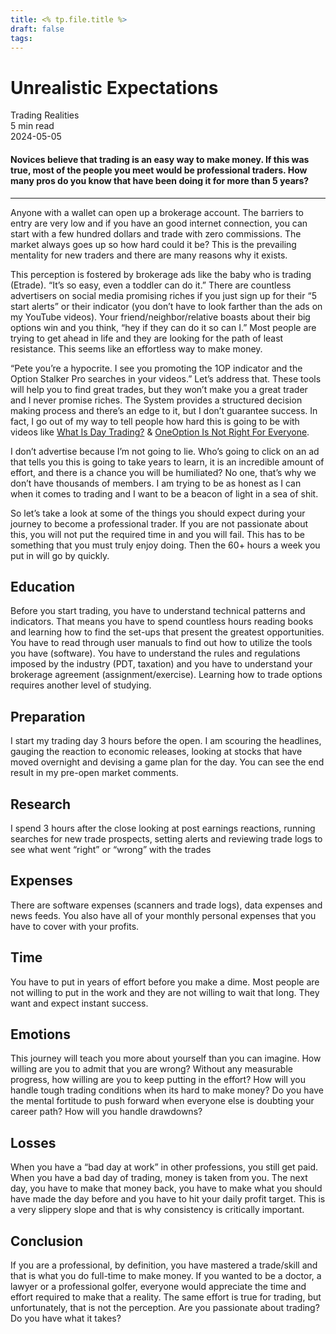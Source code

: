 ```yaml
---
title: <% tp.file.title %>
draft: false
tags:
---
```


<div class="bg-secondary">
<h1 class="py-5 ms-3 ms-md-4 my-0">Unrealistic Expectations</h1>
</div>
<div class="d-flex align-items-center flex-wrap text-muted ps-3 ps-md-4 py-3 border-top border-bottom">
<div class="border-end pe-3 me-3">
<span class="badge bg-faded-primary text-primary">
Trading Realities </span>
</div>
<div class="fs-sm pe-3 border-end me-3">5 min read</div>
<div class="fs-sm">
2024-05-05 </div>
</div>
<section class="px-3 px-md-4 py-4">
<h4 class="wp-block-heading">Novices believe that trading is an easy way to make money. If this was true, most of the people you meet would be professional traders. How many pros do you know that have been doing it for more than 5 years? </h4>
<hr class="wp-block-separator has-alpha-channel-opacity">
<p>Anyone with a wallet can open up a brokerage account. The barriers to entry are very low and if you have an good internet connection, you can start with a few hundred dollars and trade with zero commissions. The market always goes up so how hard could it be? This is the prevailing mentality for new traders and there are many reasons why it exists. </p>
<p>This perception is fostered by brokerage ads like the baby who is trading (Etrade). “It’s so easy, even a toddler can do it.” There are countless advertisers on social media promising riches if you just sign up for their “5 start alerts” or their indicator (you don’t have to look farther than the ads on my YouTube videos). Your friend/neighbor/relative boasts about their big options win and you think, “hey if they can do it so can I.” Most people are trying to get ahead in life and they are looking for the path of least resistance. This seems like an effortless way to make money. </p>
<p>“Pete you’re a hypocrite. I see you promoting the 1OP indicator and the Option Stalker Pro searches in your videos.” Let’s address that. These tools will help you to find great trades, but they won’t make you a great trader and I never promise riches. The System provides a structured decision making process and there’s an edge to it, but I don’t guarantee success. In fact, I go out of my way to tell people how hard this is going to be with videos like <a href="https://www.youtube.com/watch?v=aBLe7hxi9v0" target="_blank" rel="noopener">What Is Day Trading?</a> &amp; <a href="https://www.youtube.com/watch?v=_QG2XViJg3s&amp;t=389s" target="_blank" rel="noopener">OneOption Is Not Right For Everyone</a>. </p>
<p>I don’t advertise because I’m not going to lie. Who’s going to click on an ad that tells you this is going to take years to learn, it is an incredible amount of effort, and there is a chance you will be humiliated? No one, that’s why we don’t have thousands of members. I am trying to be as honest as I can when it comes to trading and I want to be a beacon of light in a sea of shit.</p>
<p>So let’s take a look at some of the things you should expect during your journey to become a professional trader. If you are not passionate about this, you will not put the required time in and you will fail. This has to be something that you must truly enjoy doing. Then the 60+ hours a week you put in will go by quickly.</p>
<h2 class="wp-block-heading" id="Education">Education</h2>
<p>Before you start trading, you have to understand technical patterns and indicators. That means you have to spend countless hours reading books and learning how to find the set-ups that present the greatest opportunities. You have to read through user manuals to find out how to utilize the tools you have (software). You have to understand the rules and regulations imposed by the industry (PDT, taxation) and you have to understand your brokerage agreement (assignment/exercise). Learning how to trade options requires another level of studying.</p>
<h2 class="wp-block-heading" id="Preparation">Preparation</h2>
<p>I start my trading day 3 hours before the open. I am scouring the headlines, gauging the reaction to economic releases, looking at stocks that have moved overnight and devising a game plan for the day. You can see the end result in my pre-open market comments. </p>
<h2 class="wp-block-heading" id="Research">Research</h2>
<p>I spend 3 hours after the close looking at post earnings reactions, running searches for new trade prospects, setting alerts and reviewing trade logs to see what went “right” or “wrong” with the trades</p>
<h2 class="wp-block-heading" id="Expenses">Expenses</h2>
<p>There are software expenses (scanners and trade logs), data expenses and news feeds. You also have all of your monthly personal expenses that you have to cover with your profits.</p>
<h2 class="wp-block-heading" id="Time">Time</h2>
<p>You have to put in years of effort before you make a dime. Most people are not willing to put in the work and they are not willing to wait that long. They want and expect instant success. </p>
<h2 class="wp-block-heading" id="Emotions">Emotions</h2>
<p>This journey will teach you more about yourself than you can imagine. How willing are you to admit that you are wrong? Without any measurable progress, how willing are you to keep putting in the effort? How will you handle tough trading conditions when its hard to make money? Do you have the mental fortitude to push forward when everyone else is doubting your career path? How will you handle drawdowns?</p>
<h2 class="wp-block-heading" id="Losses">Losses</h2>
<p>When you have a “bad day at work” in other professions, you still get paid. When you have a bad day of trading, money is taken from you. The next day, you have to make that money back, you have to make what you should have made the day before and you have to hit your daily profit target. This is a very slippery slope and that is why consistency is critically important.</p>
<h2 class="wp-block-heading" id="Conclusion">Conclusion</h2>
<p>If you are a professional, by definition, you have mastered a trade/skill and that is what you do full-time to make money. If you wanted to be a doctor, a lawyer or a professional golfer, everyone would appreciate the time and effort required to make that a reality. The same effort is true for trading, but unfortunately, that is not the perception. Are you passionate about trading? Do you have what it takes?</p>
<h4 class="wp-block-heading"> </h4>
</section>
